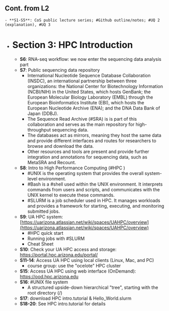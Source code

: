 ## Cont. from L2
	- **S1-S5**: CoS public lecture series; #Github outline/notes; #UQ 2 (explanation), #UQ 3
- # Section 3: HPC Introduction
	- **S6**: RNA-seq workflow: we now enter the sequencing data analysis part
	- **S7**: Public sequencing data repository
		- International Nucleotide Sequence Database Collaboration (INSDC), an international partnership between three organizations: the National Center for Biotechnology Information (NCBI/NIH) in the United States, which hosts GenBank; the European Molecular Biology Laboratory (EMBL) through the European Bioinformatics Institute (EBI), which hosts the European Nucleotide Archive (ENA); and the DNA Data Bank of Japan (DDBJ).
		- The Sequence Read Archive (#SRA) is is part of this collaboration and serves as the main repository for high-throughput sequencing data.
		- The databases act as mirrors, meaning they host the same data and provide different interfaces and routes for researchers to browse and download the data.
		- Other resources and tools are present and provide further integration and annotations for sequencing data, such as MetaSRA and Recount.
	- **S8**: Intro to High Performance Computing (#HPC )
		- #UNIX is the operating system that provides the overall system-level environment.
		- #Bash is a #shell used within the UNIX environment. It interprets commands from users and scripts, and communicates with the UNIX kernel to execute these commands.
		- #SLURM is a job scheduler used in HPC. It manages workloads and provides a framework for starting, executing, and monitoring submitted jobs.
	- **S9**: UA HPC system: [https://uarizona.atlassian.net/wiki/spaces/UAHPC/overview](https://uarizona.atlassian.net/wiki/spaces/UAHPC/overview)
		- #HPC quick start
		- Running jobs with #SLURM
		- Cheat Sheet
	- **S10**: Check your UA HPC access and storage: https://portal.hpc.arizona.edu/portal/
	- **S11-14**: Access UA HPC using local clients (Linux, Mac, and PC)
		- course group: use the "ocelote" HPC cluster
	- **S15**: Access UA HPC using web interface (OnDemand): https://ood.hpc.arizona.edu
	- **S16**: #UNIX file system
		- A structured upside-down hierarchical "tree", starting with the root directory (/)
	- **S17**:  download HPC intro.tutorial & Hello_World.slurm
	- **S18-20**: See HPC intro.tutorial for details